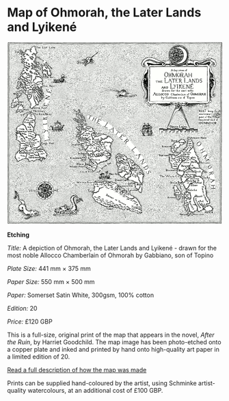 # Map of Ohmorah, the Later Lands and Lyikené

![Map of Ohmorah, the Later Lands and Lyikené](img/map-of-ohmorah-the-later-lands-and-lyikene-01.png)

__Etching__

_Title:_ A depiction of Ohmorah, the Later Lands and Lyikené - drawn for the most noble Allocco Chamberlain of Ohmorah by Gabbiano, son of Topino

_Plate Size:_ 441 mm × 375 mm

_Paper Size:_ 550 mm × 500 mm

_Paper:_ Somerset Satin White, 300gsm, 100% cotton

_Edition:_ 20

_Price:_ £120 GBP



This is a full-size, original print of the map that appears in the novel, _After the Ruin_, by Harriet Goodchild. The map image has been photo-etched onto a copper plate and inked and printed by hand onto high-quality art paper in a limited edition of 20.

[Read a full description of how the map was made](../projects/mapping-an-imagined-land.md)

Prints can be supplied hand-coloured by the artist, using Schminke artist-quality watercolours, at an additional cost of £100 GBP.
